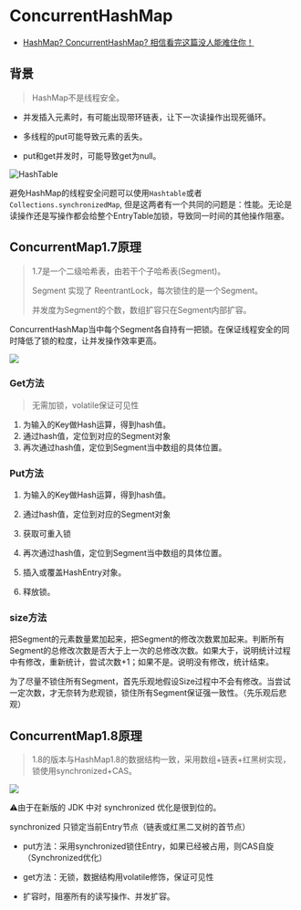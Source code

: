 # ConcurrentHashMap

- [HashMap? ConcurrentHashMap? 相信看完这篇没人能难住你！](https://crossoverjie.top/2018/07/23/java-senior/ConcurrentHashMap/)

## 背景

> HashMap不是线程安全。

- 并发插入元素时，有可能出现带环链表，让下一次读操作出现死循环。
- 多线程的put可能导致元素的丢失。

- put和get并发时，可能导致get为null。

![HashTable](https://cdn.jsdelivr.net/gh/mouweng/FigureBed/img/202204121838127.jpg)

避免HashMap的线程安全问题可以使用`Hashtable`或者`Collections.synchronizedMap`, 但是这两者有一个共同的问题是：性能。无论是读操作还是写操作都会给整个EntryTable加锁，导致同一时间的其他操作阻塞。

## ConcurrentMap1.7原理

> 1.7是一个二级哈希表，由若干个子哈希表(Segment)。 
>
> Segment 实现了 ReentrantLock，每次锁住的是一个Segment。
>
>  并发度为Segment的个数，数组扩容只在Segment内部扩容。

ConcurrentHashMap当中每个Segment各自持有一把锁。在保证线程安全的同时降低了锁的粒度，让并发操作效率更高。

![](https://cdn.jsdelivr.net/gh/mouweng/FigureBed/img/202204121850655.jpg)

### Get方法

> 无需加锁，volatile保证可见性

1. 为输入的Key做Hash运算，得到hash值。
2. 通过hash值，定位到对应的Segment对象
3. 再次通过hash值，定位到Segment当中数组的具体位置。

### Put方法

1. 为输入的Key做Hash运算，得到hash值。

2. 通过hash值，定位到对应的Segment对象

3. 获取可重入锁

4. 再次通过hash值，定位到Segment当中数组的具体位置。

5. 插入或覆盖HashEntry对象。

6. 释放锁。

### size方法

把Segment的元素数量累加起来，把Segment的修改次数累加起来。判断所有Segment的总修改次数是否大于上一次的总修改次数。如果大于，说明统计过程中有修改，重新统计，尝试次数+1；如果不是。说明没有修改，统计结束。

为了尽量不锁住所有Segment，首先乐观地假设Size过程中不会有修改。当尝试一定次数，才无奈转为悲观锁，锁住所有Segment保证强一致性。（先乐观后悲观）

## ConcurrentMap1.8原理

>  1.8的版本与HashMap1.8的数据结构一致，采用数组+链表+红黑树实现，锁使用synchronized+CAS。

![](https://cdn.jsdelivr.net/gh/mouweng/FigureBed/img/202204121844829.jpg)

⚠️由于在新版的 JDK 中对 synchronized 优化是很到位的。

synchronized 只锁定当前Entry节点（链表或红黑二叉树的首节点）

- put方法：采用synchronized锁住Entry，如果已经被占用，则CAS自旋（Synchronized优化）
- get方法：无锁，数据结构用volatile修饰，保证可见性

- 扩容时，阻塞所有的读写操作、并发扩容。